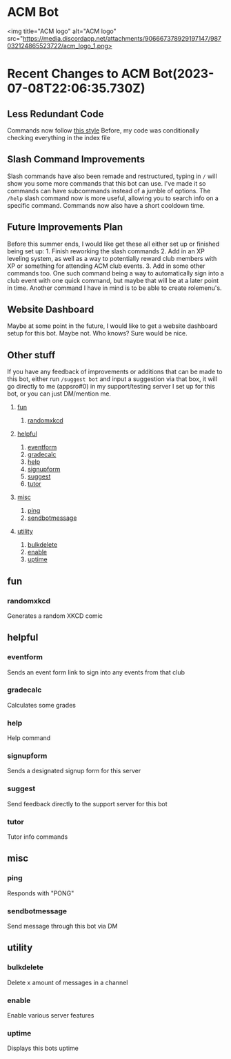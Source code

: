 # ACM Bot
<img title="ACM logo" alt="ACM logo" src="https://media.discordapp.net/attachments/906667378929197147/987032124865523722/acm_logo_1.png>

# Recent Changes to ACM Bot(2023-07-08T22:06:35.730Z)
## Less Redundant Code
Commands now follow [this style](https://github.com/roefinoavrililo/Discord.JS-Leveling-Bot/blob/master/commands/help.js)
Before, my code was conditionally checking everything in the index file
## Slash Command Improvements
Slash commands have also been remade and restructured, typing in `/` will show you some more commands that this bot can use. I've made it so commands can have subcommands instead of a jumble of options. The `/help` slash command now is more useful, allowing you to search info on a specific command. Commands now also have a short cooldown time.
## Future Improvements Plan
Before this summer ends, I would like get these all either set up or finished being set up:
	1. Finish reworking the slash commands
	2. Add in an XP leveling system, as well as a way to potentially reward club members with XP or something for attending ACM club events.
	3. Add in some other commands too. One such command being a way to automatically sign into a club event with one quick command, but maybe that will be at a later point in time. Another command I have in mind is to be able to create rolemenu's.
## Website Dashboard
Maybe at some point in the future, I would like to get a website dashboard setup for this bot. Maybe not. Who knows? Sure would be nice.
## Other stuff
If you have any feedback of improvements or additions that can be made to this bot, either run `/suggest bot` and input a suggestion via that box, it will go directly to me (appsro#0) in my support/testing server I set up for this bot, or you can just DM/mention me.
1. [fun](#fun)
	1. [randomxkcd](#randomxkcd)

2. [helpful](#helpful)
	1. [eventform](#eventform)
	2. [gradecalc](#gradecalc)
	3. [help](#help)
	4. [signupform](#signupform)
	5. [suggest](#suggest)
	6. [tutor](#tutor)

3. [misc](#misc)
	1. [ping](#ping)
	2. [sendbotmessage](#sendbotmessage)

4. [utility](#utility)
	1. [bulkdelete](#bulkdelete)
	2. [enable](#enable)
	3. [uptime](#uptime)
## fun <a name="fun"></a>
### randomxkcd <a name="randomxkcd"></a>
Generates a random XKCD comic

## helpful <a name="helpful"></a>
### eventform <a name="eventform"></a>
Sends an event form link to sign into any events from that club
### gradecalc <a name="gradecalc"></a>
Calculates some grades
### help <a name="help"></a>
Help command
### signupform <a name="signupform"></a>
Sends a designated signup form for this server
### suggest <a name="suggest"></a>
Send feedback directly to the support server for this bot
### tutor <a name="tutor"></a>
Tutor info commands

## misc <a name="misc"></a>
### ping <a name="ping"></a>
Responds with "PONG"
### sendbotmessage <a name="sendbotmessage"></a>
Send message through this bot via DM

## utility <a name="utility"></a>
### bulkdelete <a name="bulkdelete"></a>
Delete x amount of messages in a channel
### enable <a name="enable"></a>
Enable various server features
### uptime <a name="uptime"></a>
Displays this bots uptime